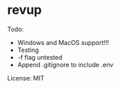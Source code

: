 # revup
Todo:
* Windows and MacOS support!!!
* Testing
* -f flag untested
* Append .gitignore to include .env

License: MIT

